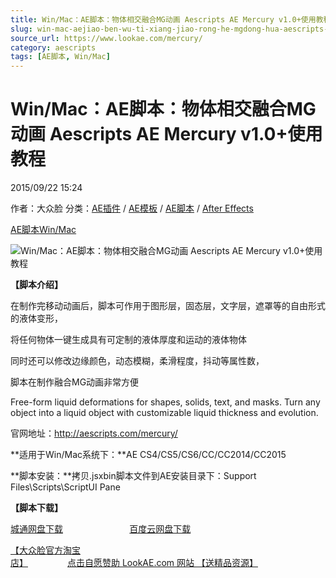 ```yaml
---
title: Win/Mac：AE脚本：物体相交融合MG动画 Aescripts AE Mercury v1.0+使用教程
slug: win-mac-aejiao-ben-wu-ti-xiang-jiao-rong-he-mgdong-hua-aescripts-ae-mercury-v1-0-shi-yong-jiao-cheng
source_url: https://www.lookae.com/mercury/
category: aescripts
tags: [AE脚本, Win/Mac]
---
```

# Win/Mac：AE脚本：物体相交融合MG动画 Aescripts AE Mercury v1.0+使用教程

2015/09/22 15:24

作者：大众脸
分类：[AE插件](https://www.lookae.com/after-effects/aechajian/) / [AE模板](https://www.lookae.com/after-effects/other-after-effects/) / [AE脚本](https://www.lookae.com/after-effects/aescripts/) / [After Effects](https://www.lookae.com/after-effects/)

[AE脚本](https://www.lookae.com/tag/ae%e8%84%9a%e6%9c%ac/)[Win/Mac](https://www.lookae.com/tag/winmac/)

![Win/Mac：AE脚本：物体相交融合MG动画 Aescripts AE Mercury v1.0+使用教程](https://img.alicdn.com/imgextra/i4/705956171/TB2UQclfpXXXXXKXpXXXXXXXXXX_!!705956171.gif "Win/Mac：AE脚本：物体相交融合MG动画 Aescripts AE Mercury v1.0+使用教程-LookAE.com")

**【脚本介绍】**

在制作完移动动画后，脚本可作用于图形层，固态层，文字层，遮罩等的自由形式的液体变形，

将任何物体一键生成具有可定制的液体厚度和运动的液体物体

同时还可以修改边缘颜色，动态模糊，柔滑程度，抖动等属性数，

脚本在制作融合MG动画非常方便

Free-form liquid deformations for shapes, solids, text, and masks. Turn any object into a liquid object with customizable liquid thickness and evolution.

官网地址：http://aescripts.com/mercury/

**适用于Win/Mac系统下：**AE CS4/CS5/CS6/CC/CC2014/CC2015

**脚本安装：**拷贝.jsxbin脚本文件到AE安装目录下：Support Files\Scripts\ScriptUI Pane

**【脚本下载】**

[城通网盘下载](https://www.400gb.com/file/119507888)                           [百度云网盘下载](https://pan.baidu.com/s/1jGIUYH4)

[【大众脸官方淘宝店】](https://lookae.taobao.com/)                [点击自愿赞助 LookAE.com 网站 【送精品资源】](https://www.lookae.com/sponsor/)
